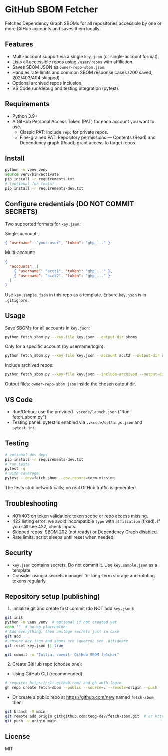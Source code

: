 # GitHub SBOM Fetcher

Fetches Dependency Graph SBOMs for all repositories accessible by one or more GitHub accounts and saves them locally.

## Features
- Multi-account support via a single `key.json` (or single-account format).
- Lists all accessible repos using `/user/repos` with affiliation.
- Saves SBOM JSON as `owner-repo-sbom.json`.
- Handles rate limits and common SBOM response cases (200 saved, 202/403/404 skipped).
- Optional archived repos inclusion.
- VS Code run/debug and testing integration (pytest).

## Requirements
- Python 3.9+
- A GitHub Personal Access Token (PAT) for each account you want to use.
  - Classic PAT: include `repo` for private repos.
  - Fine-grained PAT: Repository permissions — Contents (Read) and Dependency graph (Read); grant access to target repos.

## Install
```bash
python -m venv venv
source venv/bin/activate
pip install -r requirements.txt
# (optional for tests)
pip install -r requirements-dev.txt
```

## Configure credentials (DO NOT COMMIT SECRETS)
Two supported formats for `key.json`:

Single-account:
```json
{ "username": "your-user", "token": "ghp_..." }
```

Multi-account:
```json
{
  "accounts": [
    { "username": "acct1", "token": "ghp_..." },
    { "username": "acct2", "token": "ghp_..." }
  ]
}
```

Use `key.sample.json` in this repo as a template. Ensure `key.json` is in `.gitignore`.

## Usage
Save SBOMs for all accounts in `key.json`:
```bash
python fetch_sbom.py --key-file key.json --output-dir sboms
```

Only for a specific account (by username/login):
```bash
python fetch_sbom.py --key-file key.json --account acct2 --output-dir sboms
```

Include archived repos:
```bash
python fetch_sbom.py --key-file key.json --include-archived --output-dir sboms
```

Output files: `owner-repo-sbom.json` inside the chosen output dir.

## VS Code
- Run/Debug: use the provided `.vscode/launch.json` ("Run fetch_sbom.py").
- Testing panel: pytest is enabled via `.vscode/settings.json` and `pytest.ini`.

## Testing
```bash
# optional dev deps
pip install -r requirements-dev.txt
# run tests
pytest -q
# with coverage
pytest --cov=fetch_sbom --cov-report=term-missing
```

The tests stub network calls; no real GitHub traffic is generated.

## Troubleshooting
- 401/403 on token validation: token scope or repo access missing.
- 422 listing error: we avoid incompatible `type` with `affiliation` (fixed). If you still see 422, check inputs.
- Skipped repos: SBOM 202 (not ready) or Dependency Graph disabled.
- Rate limits: script sleeps until reset when needed.

## Security
- `key.json` contains secrets. Do not commit it. Use `key.sample.json` as a template.
- Consider using a secrets manager for long-term storage and rotating tokens regularly.

## Repository setup (publishing)
1) Initialize git and create first commit (do NOT add `key.json`):
```bash
git init
python -m venv venv  # optional if not created yet
echo ""  # no-op placeholder
# Add everything, then unstage secrets just in case
git add .
# ensure key.json and sboms are ignored; see .gitignore
git reset key.json || true

git commit -m "Initial commit: GitHub SBOM fetcher"
```

2) Create GitHub repo (choose one):
- Using GitHub CLI (recommended):
```bash
# requires https://cli.github.com/ and gh auth login
gh repo create fetch-sbom --public --source=. --remote=origin --push
```
- Or create a public repo at https://github.com/new named `fetch-sbom`, then:
```bash
git branch -M main
git remote add origin git@github.com:tedg-dev/fetch-sbom.git  # or https URL
git push -u origin main
```

## License
MIT

